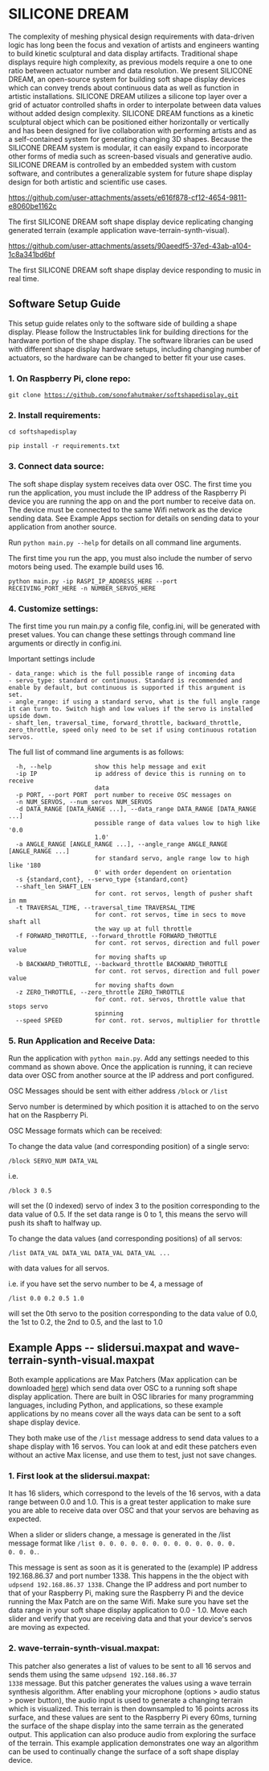 # SILICONE DREAM
The complexity of meshing physical design requirements with data-driven logic has long been the focus and vexation of artists and engineers wanting to build kinetic sculptural and data display artifacts. Traditional shape displays require high complexity, as previous models require a one to one ratio between actuator number and data resolution. We present SILICONE DREAM, an open-source system for building soft shape display devices which can convey trends about continuous data as well as function in artistic installations. SILICONE DREAM utilizes a silicone top layer over a grid of actuator controlled shafts in order to interpolate between data values without added design complexity. SILICONE DREAM functions as a kinetic sculptural object which can be positioned either horizontally or vertically and has been designed for live collaboration with performing artists and as a self-contained system for generating changing 3D shapes. Because the SILICONE DREAM system is modular, it can easily expand to incorporate other forms of media such as screen-based visuals and generative audio. SILICONE DREAM is controlled by an embedded system with custom software, and contributes a generalizable system for future shape display design for both artistic and scientific use cases.



https://github.com/user-attachments/assets/e616f878-cf12-4654-9811-e8060be1162c



The first SILICONE DREAM soft shape display device replicating changing generated terrain (example application wave-terrain-synth-visual).



https://github.com/user-attachments/assets/90aeedf5-37ed-43ab-a104-1c8a341bd6bf



The first SILICONE DREAM soft shape display device responding to music in real time.

## Software Setup Guide
This setup guide relates only to the software side of building a shape display. Please follow the Instructables link for building directions for the hardware portion of the shape display. The software libraries can be used with different shape display hardware setups, including changing number of actuators, so the hardware can be changed to better fit your use cases.

### **1. On Raspberry Pi, clone repo:**

<code>git clone https://github.com/sonofahutmaker/softshapedisplay.git</code>

### **2. Install requirements:**

<code>cd softshapedisplay</code>

<code>pip install -r requirements.txt</code>

### **3. Connect data source:**

The soft shape display system receives data over OSC. The first time you run the application, you must include the IP address of the Raspberry Pi device you are running the app on and the port number to receive data on. The device must be connected to the same Wifi network as the device sending data. See Example Apps section for details on sending data to your application from another source.

Run <code>python main.py --help</code> for details on all command line arguments.

The first time you run the app, you must also include the number of servo motors being used. The example build uses 16.

<code>python main.py -ip RASPI_IP_ADDRESS_HERE --port RECEIVING_PORT_HERE -n NUMBER_SERVOS_HERE</code>

### **4. Customize settings:**

The first time you run main.py a config file, config.ini, will be generated with preset values. You can change these settings through command line arguments or directly in config.ini.

Important settings include 

    - data_range: which is the full possible range of incoming data
    - servo_type: standard or continuous. Standard is recommended and enable by default, but continuous is supported if this argument is set.
    - angle_range: if using a standard servo, what is the full angle range it can turn to. Switch high and low values if the servo is installed upside down.
    - shaft_len, traversal_time, forward_throttle, backward_throttle, zero_throttle, speed only need to be set if using continuous rotation servos.

The full list of command line arguments is as follows:
```
  -h, --help            show this help message and exit
  -ip IP                ip address of device this is running on to receive
                        data
  -p PORT, --port PORT  port number to receive OSC messages on
  -n NUM_SERVOS, --num_servos NUM_SERVOS
  -d DATA_RANGE [DATA_RANGE ...], --data_range DATA_RANGE [DATA_RANGE ...]
                        possible range of data values low to high like '0.0
                        1.0'
  -a ANGLE_RANGE [ANGLE_RANGE ...], --angle_range ANGLE_RANGE [ANGLE_RANGE ...]
                        for standard servo, angle range low to high like '180
                        0' with order dependent on orientation
  -s {standard,cont}, --servo_type {standard,cont}
  --shaft_len SHAFT_LEN
                        for cont. rot servos, length of pusher shaft in mm
  -t TRAVERSAL_TIME, --traversal_time TRAVERSAL_TIME
                        for cont. rot servos, time in secs to move shaft all
                        the way up at full throttle
  -f FORWARD_THROTTLE, --forward_throttle FORWARD_THROTTLE
                        for cont. rot servos, direction and full power value
                        for moving shafts up
  -b BACKWARD_THROTTLE, --backward_throttle BACKWARD_THROTTLE
                        for cont. rot servos, direction and full power value
                        for moving shafts down
  -z ZERO_THROTTLE, --zero_throttle ZERO_THROTTLE
                        for cont. rot. servos, throttle value that stops servo
                        spinning
  --speed SPEED         for cont. rot. servos, multiplier for throttle
```

### **5. Run Application and Receive Data:**

Run the application with <code>python main.py</code>. Add any settings needed to this command as shown above. Once the application is running, it can recieve data over OSC from another source at the IP address and port configured. 

OSC Messages should be sent with either address <code>/block</code> or <code>/list</code>

Servo number is determined by which position it is attached to on the servo hat on the Raspberry Pi.

OSC Message formats which can be received:

To change the data value (and corresponding position) of a single servo:
```
/block SERVO_NUM DATA_VAL
```
i.e.
```
/block 3 0.5
```
will set the (0 indexed) servo of index 3 to the position corresponding to the data value of 0.5. If the set data range is 0 to 1, this means the servo will push its shaft to halfway up.


To change the data values (and corresponding positions) of all servos:
```
/list DATA_VAL DATA_VAL DATA_VAL DATA_VAL ...
```
with data values for all servos.

i.e. if you have set the servo number to be 4, a message of
```
/list 0.0 0.2 0.5 1.0
```
will set the 0th servo to the position corresponding to the data value of 0.0, the 1st to 0.2, the 2nd to 0.5, and the last to 1.0

## Example Apps -- slidersui.maxpat and wave-terrain-synth-visual.maxpat
Both example applications are Max Patchers (Max application can be downloaded [here](https://cycling74.com/products/max)) which send data over OSC to a running soft shape display application. There are built in OSC libraries for many programming languages, including Python, and applications, so these example applications by no means cover all the ways data can be sent to a soft shape display device.

They both make use of the <code>/list</code> message address to send data values to a shape display with 16 servos. You can look at and edit these patchers even without an active Max license, and use them to test, just not save changes.

### **1. First look at the slidersui.maxpat:**
It has 16 sliders, which correspond to the levels of the 16 servos, with a data range between 0.0 and 1.0. This is a great tester application to make sure you are able to receive data over OSC and that your servos are behaving as expected.

When a slider or sliders change, a message is generated in the /list message format like <code>/list 0. 0. 0. 0. 0. 0. 0. 0. 0. 0. 0. 0. 0. 0. 0. 0.</code>. 

This message is sent as soon as it is generated to the (example) IP address 192.168.86.37 and port number 1338. This happens in the the object with <code>udpsend 192.168.86.37 1338</code>. Change the IP address and port number to that of your Raspberry Pi, making sure the Raspberry Pi and the device running the Max Patch are on the same Wifi. Make sure you have set the data range in your soft shape display application to 0.0 - 1.0. Move each slider and verify that you are receiving data and that your device's servos are moving as expected.

### **2. wave-terrain-synth-visual.maxpat:**
This patcher also generates a list of values to be sent to all 16 servos and sends them using the same <code>udpsend 192.168.86.37 1338</code> message. But this patcher generates the values using a wave terrain synthesis algorithm. After enabling your microphone (options > audio status > power button), the audio input is used to generate a changing terrain which is visualized. This terrain is then downsampled to 16 points across its surface, and these values are sent to the Raspberry Pi every 60ms, turning the surface of the shape display into the same terrain as the generated output. This application can also produce audio from exploring the surface of the terrain. This example application demonstrates one way an algorithm can be used to continually change the surface of a soft shape display device.

